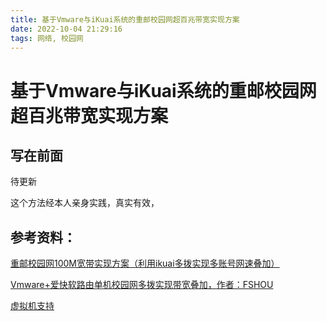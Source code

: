 ```yaml
---
title: 基于Vmware与iKuai系统的重邮校园网超百兆带宽实现方案
date: 2022-10-04 21:29:16
tags: 网络, 校园网
---
```


# 基于Vmware与iKuai系统的重邮校园网超百兆带宽实现方案

## 写在前面

待更新

<!--more-->

这个方法经本人亲身实践，真实有效，

## 参考资料：

[重邮校园网100M宽带实现方案（利用ikuai多拨实现多账号网速叠加）](https://www.bilibili.com/read/cv13299225?from=search&spm_id_from=333.337.0.0)

[Vmware+爱快软路由单机校园网多拨实现带宽叠加，作者：FSHOU](https://www.cnblogs.com/FSHOU/p/12794244.html#autoid-1-0-0iKuai) 

[虚拟机支持](https://www.ikuai8.com/zhic/install/xnj.html)
